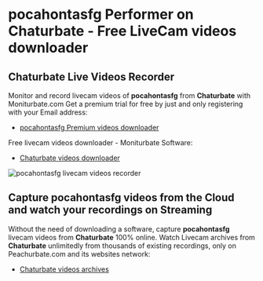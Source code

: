 # pocahontasfg Performer on Chaturbate - Free LiveCam videos downloader

## Chaturbate Live Videos Recorder

Monitor and record livecam videos of **pocahontasfg** from **Chaturbate** with Moniturbate.com
Get a premium trial for free by just and only registering with your Email address:
* [pocahontasfg Premium videos downloader](https://moniturbate.com/request-demo-licence-key.html)

Free livecam videos downloader - Moniturbate Software:
* [Chaturbate videos downloader](https://moniturbate.com/moniturbate-download-software.html)

![pocahontasfg livecam videos recorder](https://peachurnet.com/templates/moniturbate-software.png)


## Capture pocahontasfg videos from the Cloud and watch your recordings on Streaming

Without the need of downloading a software, capture **pocahontasfg** livecam videos from **Chaturbate** 100% online.
Watch Livecam archives from **Chaturbate** unlimitedly from thousands of existing recordings, only on Peachurbate.com and its websites network:
* [Chaturbate videos archives](https://peachurnet.com/)